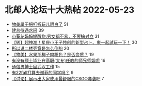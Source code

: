 # 北邮人论坛十大热帖 2022-05-23

- [物美属于把打折玩儿明白了](https://bbs.byr.cn/article/Picture/3321621) 51
- [建总待遇求问](https://bbs.byr.cn/article/Job/2164096) 39
- [小葵花妈妈提醒您:男女都不易，不要搞对立](https://bbs.byr.cn/article/Feeling/3188402) 31
- [【转】超神准！星座小王子独创的新型占卜、來一起試玩一下！](https://bbs.byr.cn/article/Constellations/326533) 30
- [所以说二楼究竟是怎么倒的](https://bbs.byr.cn/article/Talking/6347491) 20
- [【物美】水果那椰子肉粉色？是否变质？](https://bbs.byr.cn/article/Food/519920) 19
- [有没有硕士毕业在高职(大专)任教的师兄师姐呢](https://bbs.byr.cn/article/WorkLife/1186321) 16
- [通信男博士回武汉工作](https://bbs.byr.cn/article/Hubei/397991) 15
- [有22fall打算去谢菲的同学吗？](https://bbs.byr.cn/article/GoAbroad/386130) 9
- [【讨论】展示出大家使用最舒服的CSGO套装吧](https://bbs.byr.cn/article/CStrike/95879) 7


